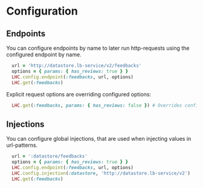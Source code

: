 Configuration
===

## Endpoints

You can configure endpoints by name to later run http-requests using the configured endpoint by name.

```ruby
  url = 'http://datastore.lb-service/v2/feedbacks'
  options = { params: { has_reviews: true } }
  LHC.config.endpoint(:feedbacks, url, options)
  LHC.get(:feedbacks)
```

Explicit request options are overriding configured options:

```ruby
  LHC.get(:feedbacks, params: { has_reviews: false }) # Overrides configured params
```

## Injections

You can configure global injections, that are used when injecting values in url-patterns.

```ruby
  url = ':datastore/feedbacks'
  options = { params: { has_reviews: true } }
  LHC.config.endpoint(:feedbacks, url, options)
  LHC.config.injection(:datastore, 'http://datastore.lb-service/v2')
  LHC.get(:feedbacks)
```
